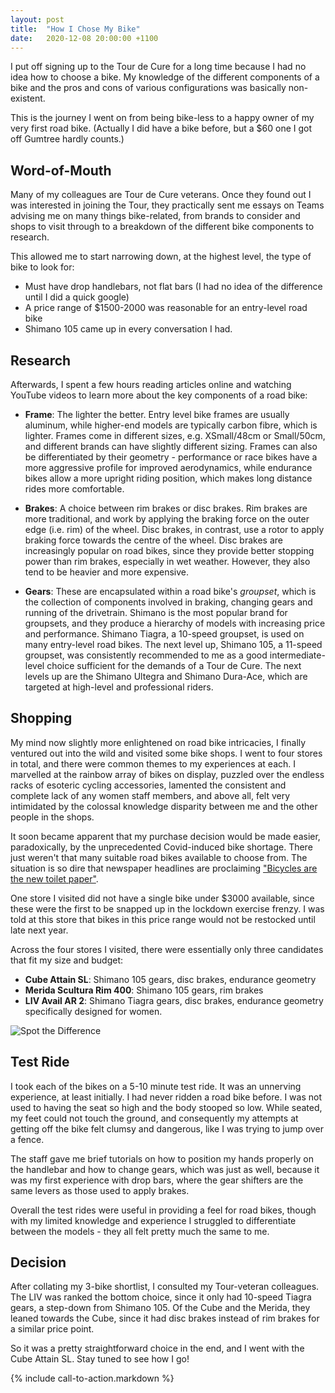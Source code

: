 ```yaml
---
layout: post
title:  "How I Chose My Bike"
date:   2020-12-08 20:00:00 +1100
---
```


I put off signing up to the Tour de Cure for a long time because I had no idea how to choose a bike. My knowledge of the different components of a bike and the pros and cons of various configurations was basically non-existent.

This is the journey I went on from being bike-less to a happy owner of my very first road bike. (Actually I did have a bike before, but a $60 one I got off Gumtree hardly counts.)


## Word-of-Mouth

Many of my colleagues are Tour de Cure veterans. Once they found out I was interested in joining the Tour, they practically sent me essays on Teams advising me on many things bike-related, from brands to consider and shops to visit through to a breakdown of the different bike components to research.

This allowed me to start narrowing down, at the highest level, the type of bike to look for:

- Must have drop handlebars, not flat bars (I had no idea of the difference until I did a quick google)
- A price range of $1500-2000 was reasonable for an entry-level road bike
- Shimano 105 came up in every conversation I had.


## Research

Afterwards, I spent a few hours reading articles online and watching YouTube videos to learn more about the key components of a road bike:

- **Frame**: The lighter the better. Entry level bike frames are usually aluminum, while higher-end models are typically carbon fibre, which is lighter. Frames come in different sizes, e.g. XSmall/48cm or Small/50cm, and different brands can have slightly different sizing. Frames can also be differentiated by their geometry - performance or race bikes have a more aggressive profile for improved aerodynamics, while endurance bikes allow a more upright riding position, which makes long distance rides more comfortable.

- **Brakes**: A choice between rim brakes or disc brakes. Rim brakes are more traditional, and work by applying the braking force on the outer edge (i.e. rim) of the wheel. Disc brakes, in contrast, use a rotor to apply braking force towards the centre of the wheel. Disc brakes are increasingly popular on road bikes, since they provide better stopping power than rim brakes, especially in wet weather. However, they also tend to be heavier and more expensive.

- **Gears**: These are encapsulated within a road bike's _groupset_, which is the collection of components involved in braking, changing gears and running of the drivetrain. Shimano is the most popular brand for groupsets, and they produce a hierarchy of models with increasing price and performance. Shimano Tiagra, a 10-speed groupset, is used on many entry-level road bikes. The next level up, Shimano 105, a 11-speed groupset, was consistently recommended to me as a good intermediate-level choice sufficient for the demands of a Tour de Cure. The next levels up are the Shimano Ultegra and Shimano Dura-Ace, which are targeted at high-level and professional riders.


## Shopping

My mind now slightly more enlightened on road bike intricacies, I finally ventured out into the wild and visited some bike shops. I went to four stores in total, and there were common themes to my experiences at each. I marvelled at the rainbow array of bikes on display, puzzled over the endless racks of esoteric cycling accessories, lamented the consistent and complete lack of any women staff members, and above all, felt very intimidated by the colossal knowledge disparity between me and the other people in the shops.

It soon became apparent that my purchase decision would be made easier, paradoxically, by the unprecedented Covid-induced bike shortage. There just weren't that many suitable road bikes available to choose from. The situation is so dire that newspaper headlines are proclaiming ["Bicycles are the new toilet paper"](https://www.theguardian.com/lifeandstyle/2020/apr/22/bicycles-are-the-new-toilet-paper-bike-sales-boom-as-coronavirus-lockdown-residents-crave-exercise).

One store I visited did not have a single bike under $3000 available, since these were the first to be snapped up in the lockdown exercise frenzy. I was told at this store that bikes in this price range would not be restocked until late next year.

Across the four stores I visited, there were essentially only three candidates that fit my size and budget:

- **Cube Attain SL**: Shimano 105 gears, disc brakes, endurance geometry
- **Merida Scultura Rim 400**: Shimano 105 gears, rim brakes
- **LIV Avail AR 2**: Shimano Tiagra gears, disc brakes, endurance geometry specifically designed for women.

![Spot the Difference]({{site.baseurl}}/images/bike_candidates.png)


## Test Ride

I took each of the bikes on a 5-10 minute test ride. It was an unnerving experience, at least initially. I had never ridden a road bike before. I was not used to having the seat so high and the body stooped so low. While seated, my feet could not touch the ground, and consequently my attempts at getting off the bike felt clumsy and dangerous, like I was trying to jump over a fence.

The staff gave me brief tutorials on how to position my hands properly on the handlebar and how to change gears, which was just as well, because it was my first experience with drop bars, where the gear shifters are the same levers as those used to apply brakes.

Overall the test rides were useful in providing a feel for road bikes, though with my limited knowledge and experience I struggled to differentiate between the models - they all felt pretty much the same to me.


## Decision

After collating my 3-bike shortlist, I consulted my Tour-veteran colleagues. The LIV was ranked the bottom choice, since it only had 10-speed Tiagra gears, a step-down from Shimano 105. Of the Cube and the Merida, they leaned towards the Cube, since it had disc brakes instead of rim brakes for a similar price point.

So it was a pretty straightforward choice in the end, and I went with the Cube Attain SL. Stay tuned to see how I go!

{% include call-to-action.markdown %}
